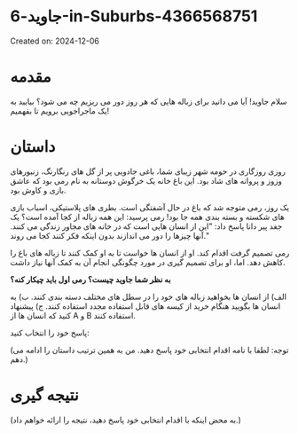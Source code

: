# جاوید-6-in-Suburbs-4366568751

Created on: 2024-12-06

**مقدمه**
===============

سلام جاوید! آیا می دانید برای زباله هایی که هر روز دور می ریزیم چه می شود؟ بیایید به یک ماجراجویی برویم تا بفهمیم!

**داستان**
=======

روزی روزگاری در حومه شهر زیبای شما، باغی جادویی پر از گل های رنگارنگ، زنبورهای وزوز و پروانه های شاد بود. این باغ خانه یک خرگوش دوستانه به نام رمی بود که عاشق بازی و کاوش بود.

یک روز، رمی متوجه شد که باغ در حال آشفتگی است. بطری های پلاستیکی، اسباب بازی های شکسته و بسته بندی همه جا بود! رمی پرسید: این همه زباله از کجا آمده است؟ یک جغد پیر دانا پاسخ داد: "این از انسان هایی است که در خانه های مجاور زندگی می کنند. آنها چیزها را دور می اندازند بدون اینکه فکر کنند کجا می روند."

رمی تصمیم گرفت اقدام کند. او از انسان ها خواست تا به او کمک کنند تا زباله های باغ را کاهش دهد. اما، او برای تصمیم گیری در مورد چگونگی انجام آن به کمک آنها نیاز داشت.

**به نظر شما جاوید چیست؟ رمی اول باید چیکار کنه؟**

الف) از انسان ها بخواهید زباله های خود را در سطل های مختلف دسته بندی کنند.
ب) به انسان ها بگویید هنگام خرید از کیسه های قابل استفاده مجدد استفاده کنند.
ج) پیشنهاد کنید که انسان ها از A و B استفاده کنند.

پاسخ خود را انتخاب کنید:

(توجه: لطفا با نامه اقدام انتخابی خود پاسخ دهید. من به همین ترتیب داستان را ادامه می دهم.)

**نتیجه گیری**
===============

(به محض اینکه با اقدام انتخابی خود پاسخ دهید، نتیجه را ارائه خواهم داد.)